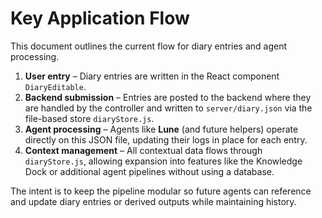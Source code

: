 # Key Application Flow

This document outlines the current flow for diary entries and agent processing.

1. **User entry** – Diary entries are written in the React component `DiaryEditable`.
2. **Backend submission** – Entries are posted to the backend where they are handled by the controller and written to `server/diary.json` via the file-based store `diaryStore.js`.
3. **Agent processing** – Agents like **Lune** (and future helpers) operate directly on this JSON file, updating their logs in place for each entry.
4. **Context management** – All contextual data flows through `diaryStore.js`, allowing expansion into features like the Knowledge Dock or additional agent pipelines without using a database.

The intent is to keep the pipeline modular so future agents can reference and update diary entries or derived outputs while maintaining history.
